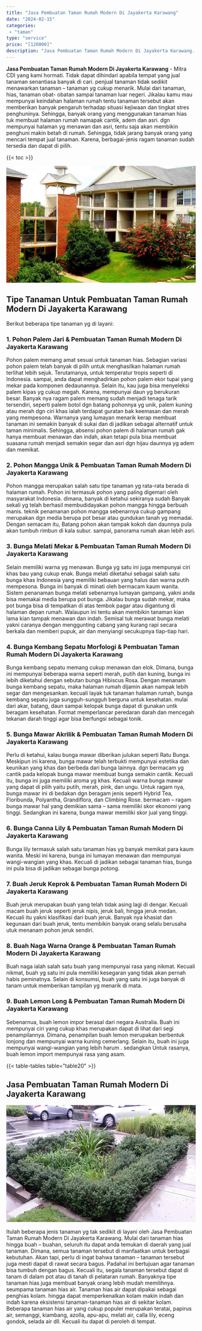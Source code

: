 ```yaml
---
title: "Jasa Pembuatan Taman Rumah Modern Di Jayakerta Karawang"
date: "2024-02-15"
categories:
 - "taman"
type: "service"
price: "[120000]"
description: "Jasa Pembuatan Taman Rumah Modern Di Jayakerta Karawang. Itulah beberapa jenis tanaman yg tak sedikit di layani oleh Jasa Pembuatan Taman Rumah Modern Di Jayak..."
---
```


**Jasa Pembuatan Taman Rumah Modern Di Jayakerta Karawang** - Mitra CDI yang kami hormati. Tidak dapat dihindari apabila tempat yang jual tanaman senantiasa banyak di cari. penjual tanaman tidak sedikit menawarkan tanaman – tanaman yg cukup menarik. Mulai dari tanaman, hias, tanaman obat- obatan sampai tanaman luar negeri. Jikalau kamu mau mempunyai keindahan halaman rumah tentu tanaman tersebut akan memberikan banyak pengaruh terhadap situasi kejiwaan dan tingkat stres penghuninya. Sehingga, banyak orang yang menggunakan tanaman hias tuk membuat halaman rumah namapak cantik, adem dan asri. dgn mempunyai halaman yg menawan dan asri, tentu saja akan membikin penghuni makin betah di rumah. Sehingga, tidak jarang banyak orang yang mencari tempat jual tanaman. Karena, berbagai-jenis ragam tanaman sudah tersedia dan dapat di pilih.

{{< toc >}}

![Jasa Pembuatan Taman Rumah Modern Di Jayakerta Karawang](/images/taman/taman650x400-6.jpg)

## Tipe Tanaman Untuk Pembuatan Taman Rumah Modern Di Jayakerta Karawang

Berikut beberapa tipe tanaman yg di layani:

### 1\. Pohon Palem Jari & Pembuatan Taman Rumah Modern Di Jayakerta Karawang

Pohon palem memang amat sesuai untuk tanaman hias. Sebagian variasi pohon palem telah banyak di pilih untuk menghasilkan halaman rumah terlihat lebih sejuk. Terutamanya, untuk temperatur tropis seperti di Indonesia. sampai, anda dapat menghadirkan pohon palem ekor tupai yang mekar pada komponen dedaunannya. Selain itu, kau juga bisa menyeleksi palem kipas yg cukup megah. Karena, mempunyai daun yg berukuran besar. Banyak nya ragam palem memang sudah menjadi tenaga tarik tersendiri, seperti palem botol dgn batang pohonnya yg unik, palem kuning atau merah dgn ciri khas ialah terdapat guratan bak keemasan dan merah yang mempesona. Warnanya yang lumayan menarik kerap membuat tanaman ini semakin banyak di sukai dan di jadikan sebagai alternatif untuk taman minimalis. Sehingga, absensi pohon palem di halaman rumah gak hanya membuat menawan dan indah, akan tetapi pula bisa membuat suasana rumah menjadi semakin segar dan asri dgn hijau daunnya yg adem dan memikat.

### 2\. Pohon Mangga Unik & Pembuatan Taman Rumah Modern Di Jayakerta Karawang

Pohon mangga merupakan salah satu tipe tanaman yg rata-rata berada di halaman rumah. Pohon ini termasuk pohon yang paling digemari oleh masyarakat Indonesia. dimana, banyak di ketahui sekiranya sudah Banyak sekali yg telah berhasil membudidayakan pohon mangga hingga berbuah manis. teknik penamanan pohon mangga sebenarnya cukup gampang merupakan dgn media berupa pot besar atau gundukan tanah yg memadai. Dengan semacam itu, Batang pohon akan tampak kokoh dan daunnya pula akan tumbuh rimbun di kala subur. sampai, panorama rumah akan lebih asri.

### 3\. Bunga Melati Mekar & Pembuatan Taman Rumah Modern Di Jayakerta Karawang

Selain memiliki warna yg menawan. Bunga yg satu ini juga mempunyai ciri khas bau yang cukup enak. Bunga melati diketahui sebagai salah satu bunga khas Indonesia yang memiliki bebauan yang halus dan warna putih mempesona. Bunga ini banyak di minati oleh bermacam kaum wanita. Sistem penanaman bunga melati sebenarnya lumayan gampang, yakni anda bisa memakai media berupa pot bunga. Jikalau bunga sudah mekar, maka pot bunga bisa di tempatkan di atas tembok pagar atau digantung di halaman depan rumah. Walaupun ini tentu akan membikin tanaman kian lama kian tampak menawan dan indah. Semisal tuk merawat bunga melati yakni caranya dengan menggunting cabang yang kurang rapi secara berkala dan memberi pupuk, air dan menyiangi secukupnya tiap-tiap hari.

### 4\. Bunga Kembang Sepatu Morfologi & Pembuatan Taman Rumah Modern Di Jayakerta Karawang

Bunga kembang sepatu memang cukup menawan dan elok. Dimana, bunga ini mempunyai beberapa warna seperti merah, putih dan kuning, bunga ini lebih diketahui dengan sebutan bunga Hibiscus Rosa. Dengan menanam bunga kembang sepatu, maka halaman rumah dijamin akan nampak lebih segar dan mengesankan. kecuali layak tuk tanaman halaman rumah, bunga kembang sepatu juga sungguh-sungguh berguna untuk kesehatan. mulai dari akar, batang, daun sampai kelopak bunga dapat di gunakan untk beragam kesehatan. Format memperlancar peredaran darah dan mencegah tekanan darah tinggi agar bisa berfungsi sebagai tonik.

### 5\. Bunga Mawar Akrilik & Pembuatan Taman Rumah Modern Di Jayakerta Karawang

Perlu di ketahui, kalau bunga mawar diberikan julukan seperti Ratu Bunga. Meskipun ini karena, bunga mawar telah terbukti mempunyai estetika dan keunikan yang khas dan berbeda dari bunga lainnya. dgn bermacam yg cantik pada kelopak bunga mawar membuat bunga semakin cantik. Kecuali itu, bunga ini juga memiliki aroma yg khas. Kecuali warna bunga mawar yang dapat di pilih yaitu putih, merah, pink, dan ungu. Untuk ragam nya, bunga mawar ini di bedakan dgn beragam jenis seperti Hybrid Tea, Floribunda, Polyantha, Grandiflora, dan Climbing Rose. bermacam – ragam bunga mawar hal yang demikian sama – sama memiliki skor ekonomi yang tinggi. Sedangkan ini karena, bunga mawar memiliki skor jual yang tinggi.

### 6\. Bunga Canna Lily & Pembuatan Taman Rumah Modern Di Jayakerta Karawang

Bunga lily termasuk salah satu tanaman hias yg banyak memikat para kaum wanita. Meski ini karena, bunga ini lumayan menawan dan mempunyai wangi-wangian yang khas. Kecuali di jadikan sebagai tanaman hias, bunga ini pula bisa di jadikan sebagai bunga potong.

### 7\. Buah Jeruk Keprok & Pembuatan Taman Rumah Modern Di Jayakerta Karawang

Buah jeruk merupakan buah yang telah tidak asing lagi di dengar. Kecuali macam buah jeruk seperti jeruk nipis, jeruk bali, hingga jeruk medan. Kecuali itu yakni klasifikasi dari buah jeruk. Banyak nya khasiat dan kegunaan dari buah jeruk, tentu membikin banyak orang selalu berusaha utuk menanam pohon jeruk sendiri.

### 8\. Buah Naga Warna Orange & Pembuatan Taman Rumah Modern Di Jayakerta Karawang

Buah naga ialah salah satu buah yang mempunyai rasa yang nikmat. Kecuali nikmat, buah yg satu ini pula memiliki kesegaran yang tidak akan pernah habis peminatnya. Selain di konsumsi, buah yang satu ini juga banyak di tanam untuk memberikan tampilan yg menarik di mata.

### 9\. Buah Lemon Long & Pembuatan Taman Rumah Modern Di Jayakerta Karawang

Sebenarnua, buah lemon impor berasal dari negara Australia. Buah ini mempunyai ciri yang cukup khas merupakan dapat di lihat dari segi penampilannya. Dimana, penampilan buah lemon merupakan berbentuk lonjong dan mempunyai warna kuning cemerlang. Selain itu, buah ini juga mempunyai wangi-wangian yang lebih harum . sedangkan Untuk rasanya, buah lemon import mempunyai rasa yang asam.

{{< table-tables table="table20" >}}

## Jasa Pembuatan Taman Rumah Modern Di Jayakerta Karawang

![Jasa Pembuatan Taman Rumah Modern Di Jayakerta Karawang](/images/taman/taman650x400-1.png)

Itulah beberapa jenis tanaman yg tak sedikit di layani oleh Jasa Pembuatan Taman Rumah Modern Di Jayakerta Karawang. Mulai dari tanaman hias hingga buah – buahan, seluruh itu dapat anda temukan di daerah yang jual tanaman. Dimana, semua tanaman tersebut di manfaatkan untuk berbagai kebutuhan. Akan tapi, perlu di ingat bahwa tanaman – tanaman tersebut juga mesti dapat di rawat secara bagus. Padahal ini bertujuan agar tanaman bisa tumbuh dengan bagus. Kecuali itu, segala tanaman tersebut dapat di tanam di dalam pot atau di tanah di pelataran rumah. Banyaknya tipe tanaman hias juga membuat banyak orang lebih mudah memilihnya. seumpama tanaman hias air. Tanaman hias air dapat dipakai sebagai penghias kolam. hingga dapat memperkenalkan kolam makin indah dan indah karena eksistensi tanaman-tanaman hias air di sekitar kolam. Beberapa tanaman hias air yang cukup populer merupakan teratai, papirus air, semanggi, kiambang, azolla, apu-apu, melati air, calla lily, eceng gondok, selada air dll. Kecuali itu dapat di peroleh di tempat.
